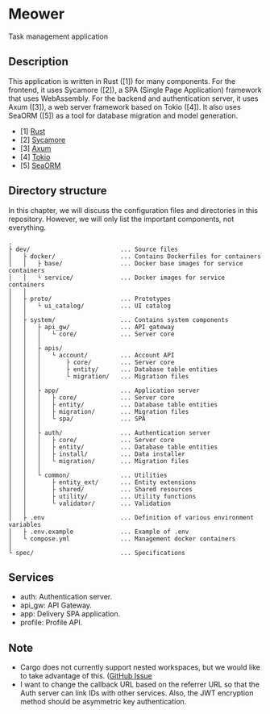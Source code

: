 # Meower

Task management application


## Description

This application is written in Rust ([1]) for many components. For the frontend,
it uses Sycamore ([2]), a SPA (Single Page Application) framework that uses
WebAssembly. For the backend and authentication server, it uses Axum ([3]), a
web server framework based on Tokio ([4]). It also uses SeaORM ([5]) as a tool
for database migration and model generation.

- [1] [Rust](https://www.rust-lang.org)
- [2] [Sycamore](https://sycamore-rs.netlify.app)
- [3] [Axum](https://github.com/tokio-rs/axum)
- [4] [Tokio](https://tokio.rs)
- [5] [SeaORM](https://www.sea-ql.org/SeaORM)


## Directory structure

In this chapter, we will discuss the configuration files and directories in
this repository. However, we will only list the important components, not
everything.

```
.
├ dev/                         ... Source files
│   ├ docker/                  ... Contains Dockerfiles for containers
│   │   ├ base/                ... Docker base images for service containers
│   │   └ service/             ... Docker images for service containers
│   │
│   ├ proto/                   ... Prototypes
│   │   └ ui_catalog/          ... UI catalog
│   │
│   ├ system/                  ... Contains system components
│   │   ├ api_gw/              ... API gateway
│   │   │   └ core/            ... Server core
│   │   │
│   │   ├ apis/
│   │   │   └ account/         ... Account API
│   │   │       ├ core/        ... Server core
│   │   │       ├ entity/      ... Database table entities
│   │   │       └ migration/   ... Migration files
│   │   │
│   │   ├ app/                 ... Application server
│   │   │   ├ core/            ... Server core
│   │   │   ├ entity/          ... Database table entities
│   │   │   ├ migration/       ... Migration files
│   │   │   └ spa/             ... SPA
│   │   │
│   │   ├ auth/                ... Authentication server
│   │   │   ├ core/            ... Server core
│   │   │   ├ entity/          ... Database table entities
│   │   │   ├ install/         ... Data installer
│   │   │   └ migration/       ... Migration files
│   │   │
│   │   └ common/              ... Utilities
│   │       ├ entity_ext/      ... Entity extensions
│   │       ├ shared/          ... Shared resources
│   │       ├ utility/         ... Utility functions
│   │       └ validator/       ... Validation
│   │
│   ├ .env                     ... Definition of various environment variables
│   ├ .env.example             ... Example of .env
│   └ compose.yml              ... Management docker containers
│
└ spec/                        ... Specifications
```


## Services

- auth: Authentication server.
- api_gw: API Gateway. 
- app: Delivery SPA application.
- profile: Profile API.


## Note

- Cargo does not currently support nested workspaces, but we would like to take
  advantage of this.
  ([GitHub Issue](https://github.com/rust-lang/cargo/issues/5042)
- I want to change the callback URL based on the referrer URL so that the Auth
  server can link IDs with other services. Also, the JWT encryption method
  should be asymmetric key authentication.
